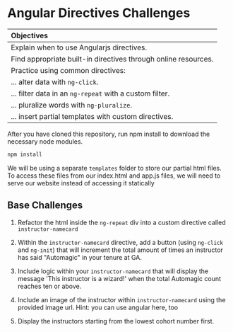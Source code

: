 # Angular Directives Challenges

| Objectives |
| :--- |
| Explain when to use Angularjs directives. |
| Find appropriate built-in directives through online resources. | 
| Practice using common directives: |
| ... alter data with `ng-click`. |
| ... filter data in an `ng-repeat` with a custom filter. |
| ... pluralize words with `ng-pluralize`. |
| ... insert partial templates with custom directives. 

After you have cloned this repository, run npm install to download the necessary node modules.

```javascript
npm install
```

We will be using a separate `templates` folder to store our partial html files.  To access these files from our index.html and app.js files, we will need to serve our website instead of accessing it statically 

## Base Challenges
1. Refactor the html inside the `ng-repeat` div into a custom directive called `instructor-namecard`

2. Within the `instructor-namecard` directive, add a button (using `ng-click` and `ng-init`) that will increment the total amount of times an instructor has said "Automagic" in your tenure at GA.

3. Include logic within your `instructor-namecard` that will display the message 'This instructor is a wizard!' when the total Automagic count reaches ten or above.


4.  Include an image of the instructor within `instructor-namecard` using the provided image url. Hint: you can use angular here, too

5.  Display the instructors starting from the lowest cohort number first.

